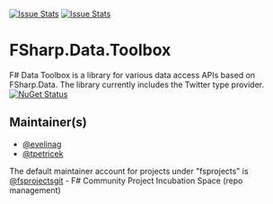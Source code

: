 [![Issue Stats](http://issuestats.com/github/fsprojects/FSharp.Data.Toolbox/badge/issue)](http://issuestats.com/github/fsprojects/FSharp.Data.Toolbox)
[![Issue Stats](http://issuestats.com/github/fsprojects/FSharp.Data.Toolbox/badge/pr)](http://issuestats.com/github/fsprojects/FSharp.Data.Toolbox)

FSharp.Data.Toolbox
=======================

F# Data Toolbox is a library for various data access APIs based on FSharp.Data. The library currently includes the Twitter type provider. [![NuGet Status](http://img.shields.io/nuget/v/FSharp.Data.Toolbox.Twitter.svg?style=flat)](https://www.nuget.org/packages/FSharp.Data.Toolbox.Twitter/)


## Maintainer(s)

- [@evelinag](https://github.com/evelinag)
- [@tpetricek](https://github.com/tpetricek)

The default maintainer account for projects under "fsprojects" is [@fsprojectsgit](https://github.com/fsprojectsgit) - F# Community Project Incubation Space (repo management)
